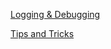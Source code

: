 [Logging & Debugging](https://kubernetes.io/docs/reference/kubectl/generated/kubectl_logs/)
</br>

[Tips and Tricks](../../tips_and_tricks.md)